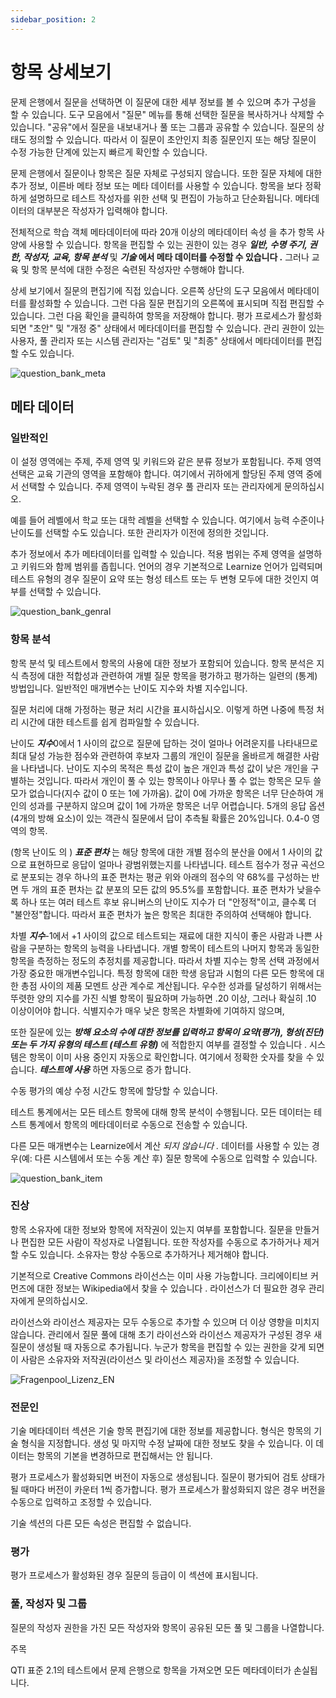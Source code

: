 ```yaml
---
sidebar_position: 2
---
```


# 항목 상세보기

문제 은행에서 질문을 선택하면 이 질문에 대한 세부 정보를 볼 수 있으며 추가 구성을 할 수 있습니다. 도구 모음에서 "질문" 메뉴를 통해 선택한 질문을 복사하거나 삭제할 수 있습니다. "공유"에서 질문을 내보내거나 풀 또는 그룹과 공유할 수 있습니다. 질문의 상태도 정의할 수 있습니다. 따라서 이 질문이 초안인지 최종 질문인지 또는 해당 질문이 수정 가능한 단계에 있는지 빠르게 확인할 수 있습니다.

문제 은행에서 질문이나 항목은 질문 자체로 구성되지 않습니다. 또한 질문 자체에 대한 추가 정보, 이른바 메타 정보 또는 메타 데이터를 사용할 수 있습니다. 항목을 보다 정확하게 설명하므로 테스트 작성자를 위한 선택 및 편집이 가능하고 단순화됩니다. 메타데이터의 대부분은 작성자가 입력해야 합니다.

전체적으로 학습 객체 메타데이터에 따라 20개 이상의 메타데이터 속성 을 추가 항목 사양에 사용할 수 있습니다. 항목을 편집할 수 있는 권한이 있는 경우 ***일반, 수명 주기, 권한, 작성자, 교육, 항목 분석*** 및 ***기술* 에서 메타 데이터를 수정할 수 있습니다 .** 그러나 교육 및 항목 분석에 대한 수정은 숙련된 작성자만 수행해야 합니다.

상세 보기에서 질문의 편집기에 직접 있습니다. 오른쪽 상단의 도구 모음에서 메타데이터를 활성화할 수 있습니다. 그런 다음 질문 편집기의 오른쪽에 표시되며 직접 편집할 수 있습니다. 그런 다음 확인을 클릭하여 항목을 저장해야 합니다. 평가 프로세스가 활성화되면 "초안" 및 "개정 중" 상태에서 메타데이터를 편집할 수 있습니다. 관리 권한이 있는 사용자, 풀 관리자 또는 시스템 관리자는 "검토" 및 "최종" 상태에서 메타데이터를 편집할 수도 있습니다.

![question_bank_meta](/img/question_bank/question_bank_meta.png)

## 메타 데이터

### 일반적인

이 설정 영역에는 주제, 주제 영역 및 키워드와 같은 분류 정보가 포함됩니다. 주제 영역 선택은 교육 기관의 영역을 포함해야 합니다. 여기에서 귀하에게 할당된 주제 영역 중에서 선택할 수 있습니다. 주제 영역이 누락된 경우 풀 관리자 또는 관리자에게 문의하십시오.

예를 들어 레벨에서 학교 또는 대학 레벨을 선택할 수 있습니다. 여기에서 능력 수준이나 난이도를 선택할 수도 있습니다. 또한 관리자가 이전에 정의한 것입니다.

추가 정보에서 추가 메타데이터를 입력할 수 있습니다. 적용 범위는 주제 영역을 설명하고 키워드와 함께 범위를 좁힙니다. 언어의 경우 기본적으로 Learnize 언어가 입력되며 테스트 유형의 경우 질문이 요약 또는 형성 테스트 또는 두 변형 모두에 대한 것인지 여부를 선택할 수 있습니다.

![question_bank_genral](/img/question_bank/question_bank_genral.png)

### 항목 분석

항목 분석 및 테스트에서 항목의 사용에 대한 정보가 포함되어 있습니다. 항목 분석은 지식 측정에 대한 적합성과 관련하여 개별 질문 항목을 평가하고 평가하는 일련의 (통계) 방법입니다. 일반적인 매개변수는 난이도 지수와 차별 지수입니다.

질문 처리에 대해 가정하는 평균 처리 시간을 표시하십시오. 이렇게 하면 나중에 특정 처리 시간에 대한 테스트를 쉽게 컴파일할 수 있습니다.

난이도 ***지수***0에서 1 사이의 값으로 질문에 답하는 것이 얼마나 어려운지를 나타내므로 최대 달성 가능한 점수와 관련하여 후보자 그룹의 개인이 질문을 올바르게 해결한 사람을 나타냅니다. 난이도 지수의 목적은 특성 값이 높은 개인과 특성 값이 낮은 개인을 구별하는 것입니다. 따라서 개인이 풀 수 있는 항목이나 아무나 풀 수 없는 항목은 모두 쓸모가 없습니다(지수 값이 0 또는 1에 가까움). 값이 0에 가까운 항목은 너무 단순하여 개인의 성과를 구분하지 않으며 값이 1에 가까운 항목은 너무 어렵습니다. 5개의 응답 옵션(4개의 방해 요소)이 있는 객관식 질문에서 답이 추측될 확률은 20%입니다. 0.4-0 영역의 항목.

(항목 난이도 의 ) ***표준 편차*** 는 해당 항목에 대한 개별 점수의 분산을 0에서 1 사이의 값으로 표현하므로 응답이 얼마나 광범위했는지를 나타냅니다. 테스트 점수가 정규 곡선으로 분포되는 경우 하나의 표준 편차는 평균 위와 아래의 점수의 약 68%를 구성하는 반면 두 개의 표준 편차는 값 분포의 모든 값의 95.5%를 포함합니다. 표준 편차가 낮을수록 하나 또는 여러 테스트 후보 유니버스의 난이도 지수가 더 "안정적"이고, 클수록 더 "불안정"합니다. 따라서 표준 편차가 높은 항목은 최대한 주의하여 선택해야 합니다.

차별 ***지수***-1에서 +1 사이의 값으로 테스트되는 재료에 대한 지식이 좋은 사람과 나쁜 사람을 구분하는 항목의 능력을 나타냅니다. 개별 항목이 테스트의 나머지 항목과 동일한 항목을 측정하는 정도의 추정치를 제공합니다. 따라서 차별 지수는 항목 선택 과정에서 가장 중요한 매개변수입니다. 특정 항목에 대한 학생 응답과 시험의 다른 모든 항목에 대한 총점 사이의 제품 모멘트 상관 계수로 계산됩니다. 우수한 성과를 달성하기 위해서는 뚜렷한 양의 지수를 가진 식별 항목이 필요하며 가능하면 .20 이상, 그러나 확실히 .10 이상이어야 합니다. 식별지수가 매우 낮은 항목은 차별화에 기여하지 않으며,

또한 질문에 있는 ***방해 요소의 수에 대한 정보를 입력하고 항목이 요약(평가), 형성(진단) 또는 두 가지 유형의 테스트 (테스트 유형)*** 에 적합한지 여부를 결정할 수 있습니다 . 시스템은 항목이 이미 사용 중인지 자동으로 확인합니다. 여기에서 정확한 숫자를 찾을 수 있습니다. ***테스트에 사용*** 하면 자동으로 증가 합니다.

수동 평가의 예상 수정 시간도 항목에 할당할 수 있습니다.

테스트 통계에서는 모든 테스트 항목에 대해 항목 분석이 수행됩니다. 모든 데이터는 테스트 통계에서 항목의 메타데이터로 수동으로 전송할 수 있습니다.

다른 모든 매개변수는 Learnize에서 계산 *되지 않습니다 .* 데이터를 사용할 수 있는 경우(예: 다른 시스템에서 또는 수동 계산 후) 질문 항목에 수동으로 입력할 수 있습니다.

![question_bank_item](/img/question_bank/question_bank_item.png)

### 진상

항목 소유자에 대한 정보와 항목에 저작권이 있는지 여부를 포함합니다. 질문을 만들거나 편집한 모든 사람이 작성자로 나열됩니다. 또한 작성자를 수동으로 추가하거나 제거할 수도 있습니다. 소유자는 항상 수동으로 추가하거나 제거해야 합니다.

기본적으로 Creative Commons 라이선스는 이미 사용 가능합니다. 크리에이티브 커먼즈에 대한 정보는 Wikipedia에서 찾을 수 있습니다 . 라이선스가 더 필요한 경우 관리자에게 문의하십시오.

라이선스와 라이선스 제공자는 모두 수동으로 추가할 수 있으며 더 이상 영향을 미치지 않습니다. 관리에서 질문 풀에 대해 초기 라이선스와 라이선스 제공자가 구성된 경우 새 질문이 생성될 때 자동으로 추가됩니다. 누군가 항목을 편집할 수 있는 권한을 갖게 되면 이 사람은 소유자와 저작권(라이선스 및 라이선스 제공자)을 조정할 수 있습니다.

![Fragenpool_Lizenz_EN](/img/question_bank/Fragenpool_Lizenz_EN.png)

### 전문인

기술 메타데이터 섹션은 기술 항목 편집기에 대한 정보를 제공합니다. 형식은 항목의 기술 형식을 지정합니다. 생성 및 마지막 수정 날짜에 대한 정보도 찾을 수 있습니다. 이 데이터는 항목의 기본을 변경하므로 편집해서는 안 됩니다.

평가 프로세스가 활성화되면 버전이 자동으로 생성됩니다. 질문이 평가되어 검토 상태가 될 때마다 버전이 카운터 1씩 증가합니다. 평가 프로세스가 활성화되지 않은 경우 버전을 수동으로 입력하고 조정할 수 있습니다.

기술 섹션의 다른 모든 속성은 편집할 수 없습니다.

### 평가

평가 프로세스가 활성화된 경우 질문의 등급이 이 섹션에 표시됩니다.

### 풀, 작성자 및 그룹

질문의 작성자 권한을 가진 모든 작성자와 항목이 공유된 모든 풀 및 그룹을 나열합니다.

주목

QTI 표준 2.1의 테스트에서 문제 은행으로 항목을 가져오면 모든 메타데이터가 손실됩니다.